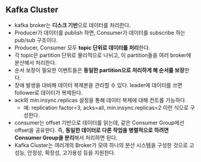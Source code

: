## Kafka Cluster
- kafka broker는 **디스크 기반**으로 데이터를 처리한다.
- Producer가 데이터를 publish 하면, Consumer가 데이터를 subscribe 하는 pub/sub 구조이다.
- Producer, Consumer 모두 **topic 단위로 데이터를 처리**한다.
- 각 topic은 partition 단위로 물리적으로 나뉘고, 이 partition들을 여러 broker에 분산해서 처리한다.
- 순서 보장이 필요한 이벤트들은 **동일한 partition으로 처리하게 해 순서를 보장**한다.
- 장애 발생을 대비해 데이터 복제본을 관리할 수 있다. leader에 데이터를 쓰면 follower로 데이터가 복제된다.
- ack와 min.insync.replicas 설정을 통해 데이터 복제에 대해 컨트롤 가능하다. 
  - 예: replication factor=3, acks=all, min.insync.replicas=2 이런 식으로 구성한다.
- consumer는 offset 기반으로 데이터를 읽는데, 같은 Consumer Group에선 offset을 공유한다. 즉, **동일한 데이터로 다른 작업을 병렬적으로 하려면 Consumer Group을 분리**해서 처리하면 된다.
- Kafka Cluster는 여러개의 Broker가 모여 하나의 분산 시스템을 구성한 것으로 고성능, 안정성, 확장성, 고가용성 등을 지원한다.